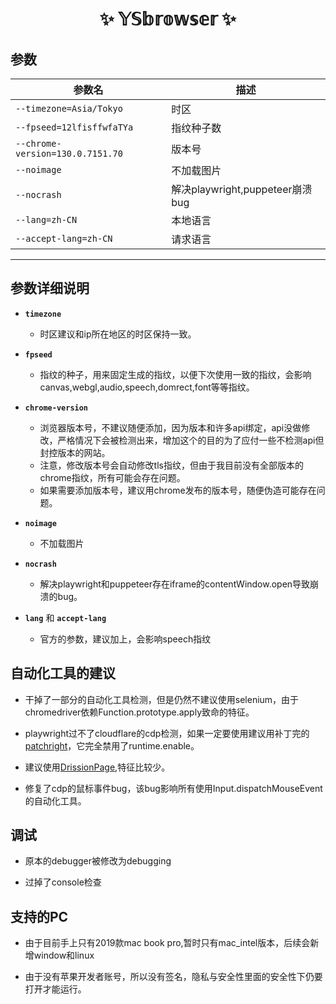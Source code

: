 <div align="center">

# ✨ 𝕐𝕊𝕓𝕣𝕠𝕨𝕤𝕖𝕣 ✨  

</div>

## 参数

| 参数名                              | 描述                         |
|----------------------------------|----------------------------|
| `--timezone=Asia/Tokyo`          | 时区                         |
| `--fpseed=12lfisffwfaTYa`        | 指纹种子数                      |
| `--chrome-version=130.0.7151.70` | 版本号                        |
| `--noimage`                      | 不加载图片                      |
| `--nocrash`                      | 解决playwright,puppeteer崩溃bug |
| `--lang=zh-CN`                   | 本地语言                       |
| `--accept-lang=zh-CN`            | 请求语言                       |
---


## 参数详细说明
- **`timezone`**  
  - 时区建议和ip所在地区的时区保持一致。



- **`fpseed`**  
  - 指纹的种子，用来固定生成的指纹，以便下次使用一致的指纹，会影响canvas,webgl,audio,speech,domrect,font等等指纹。



- **`chrome-version`**  
  - 浏览器版本号，不建议随便添加，因为版本和许多api绑定，api没做修改，严格情况下会被检测出来，增加这个的目的为了应付一些不检测api但封控版本的网站。
  - 注意，修改版本号会自动修改tls指纹，但由于我目前没有全部版本的chrome指纹，所有可能会存在问题。
  - 如果需要添加版本号，建议用chrome发布的版本号，随便伪造可能存在问题。



- **`noimage`**  
  - 不加载图片



- **`nocrash`**  
  - 解决playwright和puppeteer存在iframe的contentWindow.open导致崩溃的bug。


- **`lang`** 和 **`accept-lang`**
  - 官方的参数，建议加上，会影响speech指纹 


## 自动化工具的建议
- 干掉了一部分的自动化工具检测，但是仍然不建议使用selenium，由于chromedriver依赖Function.prototype.apply致命的特征。


- playwright过不了cloudflare的cdp检测，如果一定要使用建议用补丁完的[patchright](https://github.com/Kaliiiiiiiiii-Vinyzu/patchright)，它完全禁用了runtime.enable。


- 建议使用[DrissionPage](https://github.com/g1879/DrissionPage),特征比较少。


- 修复了cdp的鼠标事件bug，该bug影响所有使用Input.dispatchMouseEvent的自动化工具。

## 调试
- 原本的debugger被修改为debugging


- 过掉了console检查

## 支持的PC
- 由于目前手上只有2019款mac book pro,暂时只有mac_intel版本，后续会新增window和linux


- 由于没有苹果开发者账号，所以没有签名，隐私与安全性里面的安全性下仍要打开才能运行。